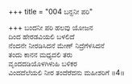 +++
title = "004 ಬನ್ದನೀ ಪರಿ"

+++
ಬಂದನೀ ಪರಿ ಹಲವು ಯೋಜನ  
ದಿಂದ ಹೇರಡವಿಯಲಿ ಬಳಲಿದೆ  
ನೆಂದನೇ ನೀರಡಿಸಿದನೆ ಮೇಣ್ ನಿದ್ರೆಗೆಳಸಿದನೆ   
ತಂದು ಕಾನನ ಮಧ್ಯದಲಿ ತರು  
ವೃಂದದಡಿಯೊಳಗಿಳುಹಿ ಬಳಿಕರ  
ವಿಂದದೆಲೆಯಲಿ ನೀರ ತಂದೆರೆದನು ಮಹೀಶರಿಗೆ    ॥4॥